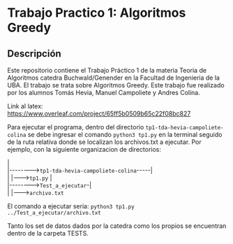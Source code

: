 # Trabajo Practico 1: Algoritmos Greedy

## Descripción
Este repositorio contiene el Trabajo Práctico 1 de la materia Teoria de Algoritmos catedra Buchwald/Genender en la Facultad de Ingenieria de la UBA. El trabajo se trata sobre Algoritmos Greedy.
Este trabajo fue realizado por los alumnos Tomás Hevia, Manuel Campoliete y Andres Colina.

Link al latex: https://www.overleaf.com/project/65ff5b0509b65c22f08bc827

Para ejecutar el programa, dentro del directorio `tp1-tda-hevia-campoliete-colina` se debe ingresar el comando `python3 tp1.py` en la terminal seguido de la ruta relativa donde se localizan los archivos.txt a ejecutar. Por ejemplo, con la siguiente organizacion de directorios:

|  
|-------->`tp1-tda-hevia-campoliete-colina`-----|  
|                                                                                                    |--->`tp1.py`
|  
|-------->`Test_a_ejecutar`-|  
|                                                         |--->`archivo.txt`

El comando a ejecutar seria: `python3 tp1.py ../Test_a_ejecutar/archivo.txt`

Tanto los set de datos dados por la catedra como los propios se encuentran dentro de la carpeta TESTS.
 

